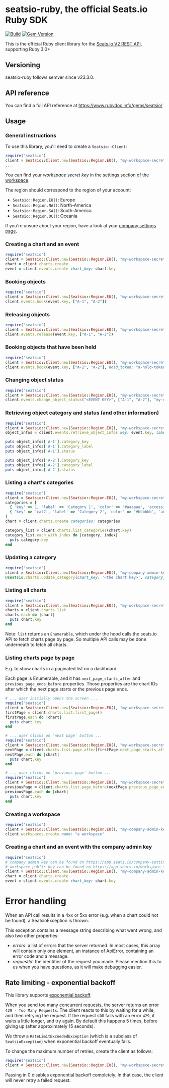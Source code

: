 # seatsio-ruby, the official Seats.io Ruby SDK

[![Build](https://github.com/seatsio/seatsio-ruby/workflows/Build/badge.svg)](https://github.com/seatsio/seatsio-ruby/actions/workflows/build.yml)
[![Gem Version](https://badge.fury.io/rb/seatsio.svg)](https://badge.fury.io/rb/seatsio)

This is the official Ruby client library for the [Seats.io V2 REST API](https://docs.seats.io/docs/api-overview), supporting Ruby 3.0+

## Versioning

seatsio-ruby follows semver since v23.3.0.

## API reference

You can find a full API reference at https://www.rubydoc.info/gems/seatsio/

## Usage

### General instructions

To use this library, you'll need to create a `Seatsio::Client`:

```ruby
require('seatsio')
client = Seatsio::Client.new(Seatsio::Region.EU(), "my-workspace-secret-key")
...
```

You can find your _workspace secret key_ in the [settings section of the workspace](https://app.seats.io/workspace-settings).

The region should correspond to the region of your account:

- `Seatsio::Region.EU()`: Europe
- `Seatsio::Region.NA()`: North-America
- `Seatsio::Region.SA()`: South-America
- `Seatsio::Region.OC()`: Oceania

If you're unsure about your region, have a look at your [company settings page](https://app.seats.io/company-settings).

### Creating a chart and an event

```ruby
require('seatsio')
client = Seatsio::Client.new(Seatsio::Region.EU(), "my-workspace-secret-key")
chart = client.charts.create
event = client.events.create chart_key: chart.key
```

### Booking objects

```ruby
require('seatsio')
client = Seatsio::Client.new(Seatsio::Region.EU(), "my-workspace-secret-key")
client.events.book(event.key, ["A-1", "A-2"])
```

### Releasing objects

```ruby
require('seatsio')
client = Seatsio::Client.new(Seatsio::Region.EU(), "my-workspace-secret-key")
client.events.release(event.key, ["A-1", "A-2"])
```

### Booking objects that have been held

```ruby
require('seatsio')
client = Seatsio::Client.new(Seatsio::Region.EU(), "my-workspace-secret-key")
client.events.book(event.key, ["A-1", "A-2"], hold_token: "a-hold-token")
```

### Changing object status

```ruby
require('seatsio')
client = Seatsio::Client.new(Seatsio::Region.EU(), "my-workspace-secret-key")
client.events.change_object_status("<EVENT KEY>", ["A-1", "A-2"], "my-custom-status")
```

### Retrieving object category and status (and other information)

```ruby
require('seatsio')
client = Seatsio::Client.new(Seatsio::Region.EU(), "my-workspace-secret-key")
object_infos = client.events.retrieve_object_infos key: event.key, labels: ['A-1', 'A-2']

puts object_infos['A-1'].category_key
puts object_infos['A-1'].category_label
puts object_infos['A-1'].status

puts object_infos['A-2'].category_key
puts object_infos['A-2'].category_label
puts object_infos['A-2'].status
```

### Listing a chart's categories

```ruby
require('seatsio')
client = Seatsio::Client.new(Seatsio::Region.EU(), "my-workspace-secret-key")
categories = [
  { 'key' => 1, 'label' => 'Category 1', 'color' => '#aaaaaa', 'accessible' => false },
  { 'key' => 'cat2', 'label' => 'Category 2', 'color' => '#bbbbbb', 'accessible' => true }
]
chart = client.charts.create categories: categories

category_list = client.charts.list_categories(chart.key)
category_list.each_with_index do |category, index|
  puts category.key
end
```

### Updating a category

```ruby
require('seatsio')
client = Seatsio::Client.new(Seatsio::Region.EU(), "my-company-admin-key", "my-workspace-public-key")
@seatsio.charts.update_category(chart_key: '<the chart key>', category_key: '<the category key>', label: "New label", color: "#bbbbbb", accessible: true)
```


### Listing all charts

```ruby
require('seatsio')
client = Seatsio::Client.new(Seatsio::Region.EU(), "my-workspace-secret-key")
charts = client.charts.list
charts.each do |chart|
  puts chart.key
end
```

Note: `list` returns an `Enumerable`, which under the hood calls the seats.io API to fetch charts page by page. So multiple API calls may be done underneath to fetch all charts.

### Listing charts page by page

E.g. to show charts in a paginated list on a dashboard.

Each page is Enumerable, and it has `next_page_starts_after` and `previous_page_ends_before` properties. Those properties are the chart IDs after which the next page starts or the previous page ends.

```ruby
# ... user initially opens the screen ...
require('seatsio')
client = Seatsio::Client.new(Seatsio::Region.EU(), "my-workspace-secret-key")
firstPage = client.charts.list.first_page()
firstPage.each do |chart|
  puts chart.key
end
```

```ruby
# ... user clicks on 'next page' button ...
require('seatsio')
client = Seatsio::Client.new(Seatsio::Region.EU(), "my-workspace-secret-key")
nextPage = client.charts.list.page_after(firstPage.next_page_starts_after)
nextPage.each do |chart|
  puts chart.key
end
```

```ruby
# ... user clicks on 'previous page' button ...
require('seatsio')
client = Seatsio::Client.new(Seatsio::Region.EU(), "my-workspace-secret-key")
previousPage = client.charts.list.page_before(nextPage.previous_page_ends_before)
previousPage.each do |chart|
  puts chart.key
end
```

### Creating a workspace

```ruby
require('seatsio')
client = Seatsio::Client.new(Seatsio::Region.EU(), "my-company-admin-key") # can be found on https://app.seats.io/company-settings
client.workspaces.create name: "a workspace"
```

### Creating a chart and an event with the company admin key

```ruby
require('seatsio')
# company admin key can be found on https://app.seats.io/company-settings
# workspace public key can be found on https://app.seats.io/workspace-settings
client = Seatsio::Client.new(Seatsio::Region.EU(), "my-company-admin-key", "my-workspace-public-key")
chart = client.charts.create
event = client.events.create chart_key: chart.key
```

# Error handling

When an API call results in a 4xx or 5xx error (e.g. when a chart could not be found), a SeatsioException is thrown.

This exception contains a message string describing what went wrong, and also two other properties:

* *errors*: a list of errors that the server returned. In most cases, this array will contain only one element, an instance of ApiError, containing an error code and a message.
* *requestId*: the identifier of the request you made. Please mention this to us when you have questions, as it will make debugging easier.


## Rate limiting - exponential backoff

This library supports [exponential backoff](https://en.wikipedia.org/wiki/Exponential_backoff).

When you send too many concurrent requests, the server returns an error `429 - Too Many Requests`. The client reacts to this by waiting for a while, and then retrying the request.
If the request still fails with an error `429`, it waits a little longer, and try again. By default this happens 5 times, before giving up (after approximately 15 seconds).

We throw a `RateLimitExceededException` (which is a subclass of `SeatsioException`) when exponential backoff eventually fails.

To change the maximum number of retries, create the client as follows:

```ruby
require('seatsio')
client = Seatsio::Client.new(Seatsio::Region.EU(), "my-workspace-secret-key", max_retries = 3)
```

Passing in 0 disables exponential backoff completely. In that case, the client will never retry a failed request.
